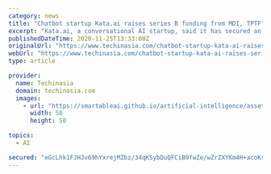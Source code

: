 ```yaml
---
category: news
title: "Chatbot startup Kata.ai raises series B funding from MDI, TPTF"
excerpt: "Kata.ai, a conversational AI startup, said it has secured an undisclosed amount of funding in a round led by the Trans-Pacific Technology fund and MDI Ventures. The Indonesia-based startup plans ..."
publishedDateTime: 2020-11-25T13:33:00Z
originalUrl: "https://www.techinasia.com/chatbot-startup-kata-ai-raises-series-b-funding"
webUrl: "https://www.techinasia.com/chatbot-startup-kata-ai-raises-series-b-funding"
type: article

provider:
  name: Techinasia
  domain: techinasia.com
  images:
    - url: "https://smartableai.github.io/artificial-intelligence/assets/images/organizations/techinasia.com-50x50.jpg"
      width: 50
      height: 50

topics:
  - AI

secured: "eGcLhk1FJHJv69hYxrejMZbz/34qKSybDuQFCiB9fwZe/wZrZXYKm4H+acoKsTXyy1up2jQOsS0Dgywvsl42JhpQsnCDUVKcupt+XlwQgUXMT9TP4RxcdDO/D62M8qUQiFJ4OSKV7KBadPHvj434bB+/McCwAZ9By3N1+DX+j5fSEbgLKy7AC12bntRg/cnSOAR9pUqZq9I1UNGogNqnFkcISfw8gLNjQpee35o4vq1i+YxvZqXE/nDYpAXlX76oXw5zR299N9PU0WjXsEu9BPxKmabLH0ZwCQgKI3CMDQJlHtvxvYZXacHv1qEmXpfR+ZE8oikxAkunvreZmTiwvSHE7ZJlAUAoxBpJ0IxC5aY=;wLWZl3ICZs64zK1QCa+/pw=="
---
```


